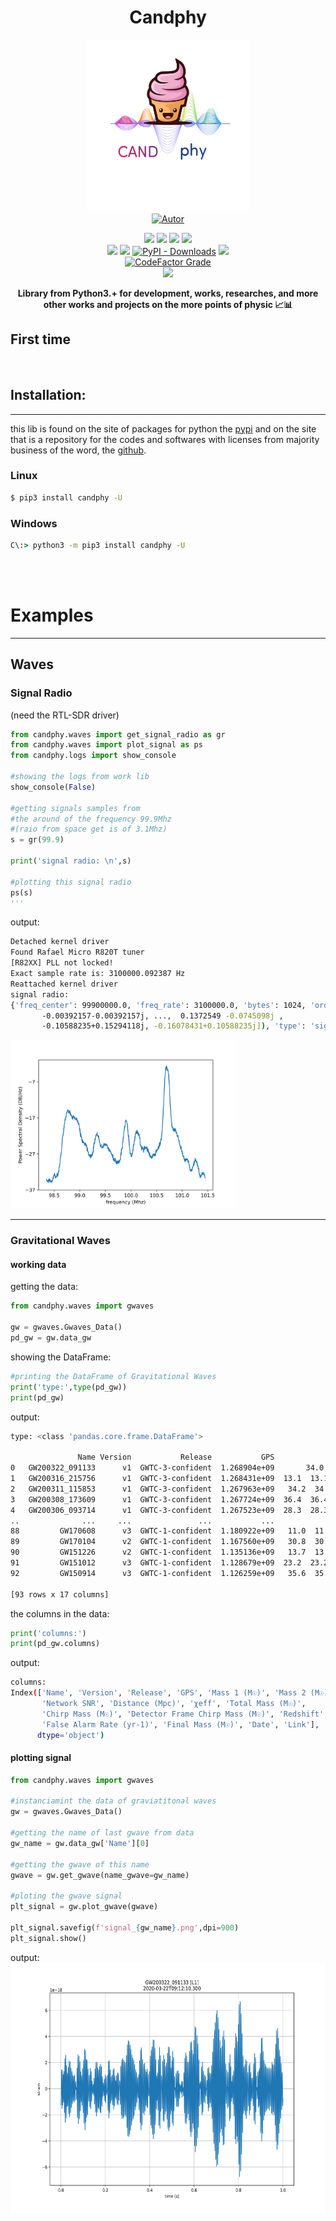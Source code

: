 
<h1 align='center'>Candphy</h1>
<p align='center'>
<img height='275px' width='260px' src='https://raw.githubusercontent.com/perseu912/candphy/main/img/Candphy.png' style='height:450; witdh:200'>
 <br/>
<a href="https://twitter.com/BezerraReinan"><img title="Autor" src="https://img.shields.io/badge/Autor-reinan_br-blue.svg?style=for-the-badge&logo=twitter"></a>
<br/>
<p align='center'>
<!-- github dados -->
<a href='https://python.org'><img src='https://img.shields.io/github/pipenv/locked/python-version/perseu912/candphy'></a>
<a href='#'><img src='https://img.shields.io/github/languages/code-size/perseu912/candphy'></a>
<a href='#'><img src='https://img.shields.io/github/commit-activity/w/perseu912/candphy'></a>
<a href='#'><img src='https://img.shields.io/github/last-commit/perseu912/candphy'></a>
<br/>
<!-- sites de pacotes -->
<a href='https://pypi.org/project/candphy/'><img src='https://img.shields.io/pypi/v/candphy'></a>
<a href='#'><img src='https://img.shields.io/pypi/wheel/candphy'></a>
<a href='#'><img alt="PyPI - Downloads" src="https://img.shields.io/pypi/dd/candphy"></a>
<a href='#'><img src='https://img.shields.io/pypi/implementation/candphy'></a>
<br/>
<!-- outros premios e analises -->
<a href='#'><img alt="CodeFactor Grade" src="https://img.shields.io/codefactor/grade/github/perseu912/candphy?logo=codefactor">
</a>
<!-- redes sociais -->
<br/>
<a href='https://instagram.com/gpftc_ifsertao/'><img src='https://shields.io/badge/insta-gpftc_ifsertao-violet?logo=instagram&style=flat'></a>
</p>
</p>
<p align='center'> <b>Library from Python3.+ for development,  works, researches, and more other works and projects on the more points of physic  📈📊</b></p>

## First time
<br/>

<!--### About
This lib find make a resume of the important's tools and mechanism presnets in the area's from the phyisics world, as the computational physical, mechanical sthatistics, waves and micro-waves, signals of radio, quantum, astronomy, study of scientifcal data, eletronic, eletrodynamics, modern physics, mechanical analithics, and other's -->


## Installation:
<hr/>

this lib is found on the site of packages for python the <a href='https://pypi.org'>pypi</a> and on the site that is a repository for the codes and softwares with licenses from majority business of the word, the <a href='https://github.com'>github</a>.
### Linux
```bash
$ pip3 install candphy -U
```
### Windows
```cmd
C\:> python3 -m pip3 install candphy -U
```
<br/><br/>
#  Examples
<hr/>

## Waves

### Signal Radio 
(need the RTL-SDR driver)

```py
from candphy.waves import get_signal_radio as gr
from candphy.waves import plot_signal as ps
from candphy.logs import show_console 

#showing the logs from work lib
show_console(False)

#getting signals samples from 
#the around of the frequency 99.9Mhz
#(raio from space get is of 3.1Mhz)
s = gr(99.9)

print('signal radio: \n',s)

#plotting this signal radio
ps(s)
'''

```
output:
```sh
Detached kernel driver
Found Rafael Micro R820T tuner
[R82XX] PLL not locked!
Exact sample rate is: 3100000.092387 Hz
Reattached kernel driver
signal radio:
{'freq_center': 99900000.0, 'freq_rate': 3100000.0, 'bytes': 1024, 'order': 1000000.0, 'size_signal': 262144, 'samples': array([-0.00392157-0.00392157j, -0.00392157-0.00392157j,
       -0.00392157-0.00392157j, ...,  0.1372549 -0.0745098j ,
       -0.10588235+0.15294118j, -0.16078431+0.10588235j]), 'type': 'signal_radio'}    
```
<img height='270px' src='https://raw.githubusercontent.com/perseu912/candphy/main/tests/signal_radio_plot.png' >

<hr>

### Gravitational Waves

#### working data

getting the data:
```py
from candphy.waves import gwaves

gw = gwaves.Gwaves_Data()
pd_gw = gw.data_gw
```
showing the DataFrame:
```py
#printing the DataFrame of Gravitational Waves
print('type:',type(pd_gw))
print(pd_gw)
```

output:
```sh
type: <class 'pandas.core.frame.DataFrame'>
 
               Name Version           Release           GPS              Mass 1 (M☉)  ...                  Redshift False Alarm Rate (yr-1)          Final Mass (M☉)                     Date                                               Link
0   GW200322_091133      v1  GWTC-3-confident  1.268904e+09       34.0  34  +48  -18  ...   0.6  0.60  +0.84  -0.30              140.0  140       53.0  53  +38  -26  2020-03-22T09:12:10.300  https://www.gw-openscience.org/eventapi/html/G...
1   GW200316_215756      v1  GWTC-3-confident  1.268431e+09  13.1  13.1  +10.2  -2.9  ...  0.22  0.22  +0.08  -0.08       1e-05  ≤  1.0e-05   20.2  20.2  +7.4  -1.9  2020-03-16T21:58:33.100  https://www.gw-openscience.org/eventapi/html/G...
2   GW200311_115853      v1  GWTC-3-confident  1.267963e+09   34.2  34.2  +6.4  -3.8  ...  0.23  0.23  +0.05  -0.07       1e-05  ≤  1.0e-05   59.0  59.0  +4.8  -3.9  2020-03-11T11:59:30.300  https://www.gw-openscience.org/eventapi/html/G...
3   GW200308_173609      v1  GWTC-3-confident  1.267724e+09  36.4  36.4  +11.2  -9.6  ...  0.83  0.83  +0.32  -0.35                2.4  2.4  47.4  47.4  +11.1  -7.7  2020-03-08T17:36:46.700  https://www.gw-openscience.org/eventapi/html/G...
4   GW200306_093714      v1  GWTC-3-confident  1.267523e+09  28.3  28.3  +17.1  -7.7  ...  0.38  0.38  +0.24  -0.18                24.0  24  41.7  41.7  +12.3  -6.9  2020-03-06T09:37:51.100  https://www.gw-openscience.org/eventapi/html/G...
..              ...     ...               ...           ...                      ...  ...                       ...                     ...                      ...                      ...                                                ...
88         GW170608      v3  GWTC-1-confident  1.180922e+09   11.0  11.0  +5.5  -1.7  ...  0.07  0.07  +0.02  -0.02       1e-07  ≤  1.0e-07   17.8  17.8  +3.4  -0.7  2017-06-08T02:01:53.500  https://www.gw-openscience.org/eventapi/html/G...
89         GW170104      v2  GWTC-1-confident  1.167560e+09   30.8  30.8  +7.3  -5.6  ...   0.2  0.20  +0.08  -0.08       1e-07  ≤  1.0e-07   48.9  48.9  +5.1  -4.0  2017-01-04T10:12:35.600  https://www.gw-openscience.org/eventapi/html/G...
90         GW151226      v2  GWTC-1-confident  1.135136e+09   13.7  13.7  +8.8  -3.2  ...  0.09  0.09  +0.04  -0.04       1e-07  ≤  1.0e-07   20.5  20.5  +6.4  -1.5  2015-12-26T03:39:29.600  https://www.gw-openscience.org/eventapi/html/G...
91         GW151012      v3  GWTC-1-confident  1.128679e+09  23.2  23.2  +14.9  -5.5  ...  0.21  0.21  +0.09  -0.09        0.00792  7.9e-03  35.6  35.6  +10.8  -3.8  2015-10-12T09:55:19.400  https://www.gw-openscience.org/eventapi/html/G...
92         GW150914      v3  GWTC-1-confident  1.126259e+09   35.6  35.6  +4.7  -3.1  ...  0.09  0.09  +0.03  -0.03       1e-07  ≤  1.0e-07   63.1  63.1  +3.4  -3.0  2015-09-14T09:51:21.400  https://www.gw-openscience.org/eventapi/html/G...

[93 rows x 17 columns]
```

the columns in the data:
```py
print('columns:')
print(pd_gw.columns)
```

output:
```sh
columns:
Index(['Name', 'Version', 'Release', 'GPS', 'Mass 1 (M☉)', 'Mass 2 (M☉)',
       'Network SNR', 'Distance (Mpc)', 'χeff', 'Total Mass (M☉)',
       'Chirp Mass (M☉)', 'Detector Frame Chirp Mass (M☉)', 'Redshift',
       'False Alarm Rate (yr-1)', 'Final Mass (M☉)', 'Date', 'Link'],
      dtype='object')
```
#### plotting signal
```py
from candphy.waves import gwaves

#instanciamint the data of graviatitonal waves
gw = gwaves.Gwaves_Data()

#getting the name of last gwave from data
gw_name = gw.data_gw['Name'][0]

#getting the gwave of this name
gwave = gw.get_gwave(name_gwave=gw_name)

#ploting the gwave signal
plt_signal = gw.plot_gwave(gwave)

plt_signal.savefig(f'signal_{gw_name}.png',dpi=900)
plt_signal.show()
```
output:
<img height='400px' width='800px' src='https://raw.githubusercontent.com/perseu912/candphy/main/tests/gwave/signal_GW200322_091133.png' >
